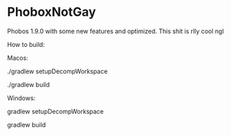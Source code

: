 # PhoboxNotGay

Phobos 1.9.0 with some new features and optimized.
This shit is rlly cool ngl




How to build:


Macos: 

./gradlew setupDecompWorkspace

./gradlew build



Windows: 

gradlew setupDecompWorkspace

gradlew build

